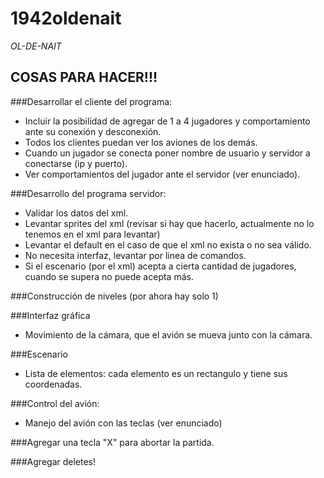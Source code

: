 # 1942oldenait
_OL-DE-NAIT_

## COSAS PARA HACER!!!
###Desarrollar el cliente del programa: 
- Incluir la posibilidad de agregar de 1 a 4 jugadores y comportamiento ante su conexión y desconexión.
- Todos los clientes puedan ver los aviones de los demás.
- Cuando un jugador se conecta poner nombre de usuario y servidor a conectarse (ip y puerto).
- Ver comportamientos del jugador ante el servidor (ver enunciado).

###Desarrollo del programa servidor:
- Validar los datos del xml.
- Levantar sprites del xml (revisar si hay que hacerlo, actualmente no lo tenemos en el xml para levantar)
- Levantar el default en el caso de que el xml no exista o no sea válido.
- No necesita interfaz, levantar por linea de comandos.
- Si el escenario (por el xml) acepta a cierta cantidad de jugadores, cuando se supera no puede acepta más.

###Construcción de niveles (por ahora hay solo 1)

###Interfaz gráfica
- Movimiento de la cámara, que el avión se mueva junto con la cámara.

###Escenario
- Lista de elementos: cada elemento es un rectangulo y tiene sus coordenadas.

###Control del avión:
- Manejo del avión con las teclas (ver enunciado)

###Agregar una tecla "X" para abortar la partida.

###Agregar deletes!

